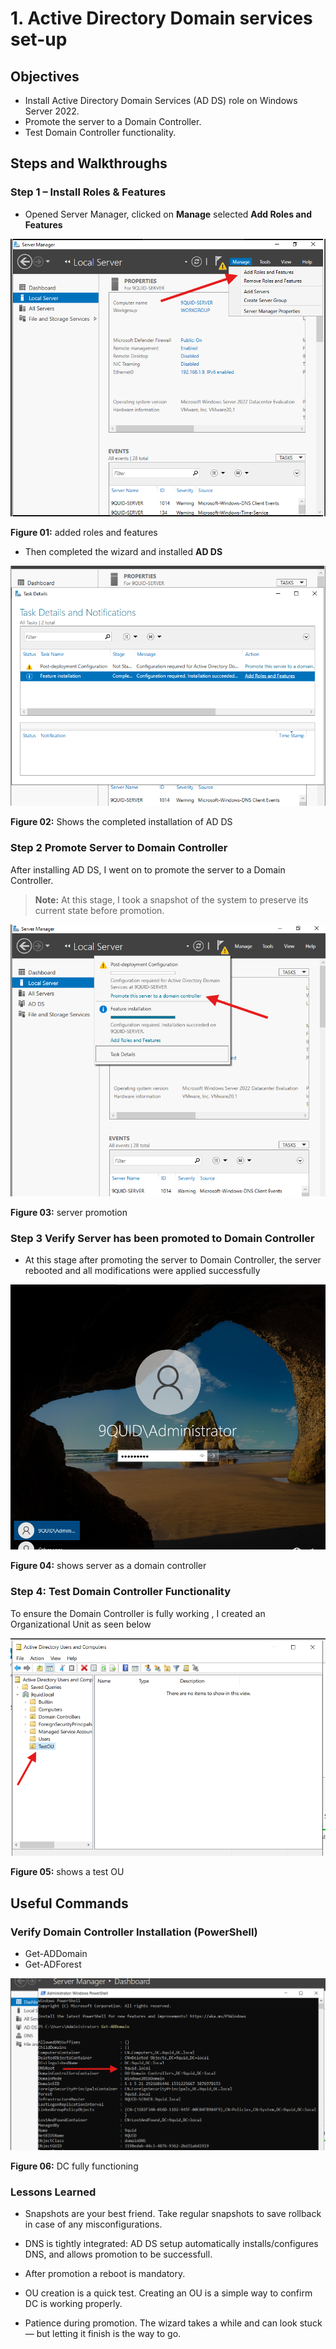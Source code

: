 # 1. Active Directory Domain services set-up

## Objectives

- Install Active Directory Domain Services (AD DS) role on Windows Server 2022.
- Promote the server to a Domain Controller.
- Test Domain Controller functionality.

## Steps and Walkthroughs

### Step 1 – Install Roles & Features

- Opened Server Manager, clicked on **Manage** selected **Add Roles and Features**

![alt text](<../2.AD DS Config/screenshots/01-roles & features.png>)

**Figure 01:** added roles and features

- Then completed the wizard and installed **AD DS**

![alt text](<../2.AD DS Config/screenshots/02-AD DS- installed.png>)

**Figure 02:** Shows the completed installation of AD DS

### Step 2 Promote Server to Domain Controller

After installing AD DS, I went on to promote the server to a Domain Controller.
> **Note:** At this stage, I took a snapshot of the system to preserve its current state before promotion.

![alt text](<../2.AD DS Config/screenshots/03-AD DS-promotion.png>)

**Figure 03:** server promotion

### Step 3 Verify Server has been promoted to Domain Controller

- At this stage after promoting the server to Domain Controller, the server rebooted and all modifications were applied successfully

![alt text](<../2.AD DS Config/screenshots/04-promoted-server.png>)

**Figure 04:** shows server as a domain controller

### Step 4: Test Domain Controller Functionality

To ensure the Domain Controller is fully working , I created an Organizational Unit as seen below

![alt text](<../2.AD DS Config/screenshots/05-TestOU.png>)

**Figure 05:** shows a test OU

## Useful Commands

### Verify Domain Controller Installation (PowerShell)

- Get-ADDomain
- Get-ADForest

![alt text](<../2.AD DS Config/screenshots/06.DC-functionality.png>)

**Figure 06:** DC fully functioning

### Lessons Learned

- Snapshots are your best friend. Take regular snapshots to save rollback in case of any misconfigurations.

- DNS is tightly integrated: AD DS setup automatically installs/configures DNS, and allows promotion to be successfull.

- After promotion a reboot is mandatory.

- OU creation is a quick test. Creating an OU  is a simple way to confirm DC is working properly.

- Patience during promotion. The wizard takes a while and can look stuck — but letting it finish is the way to go.
